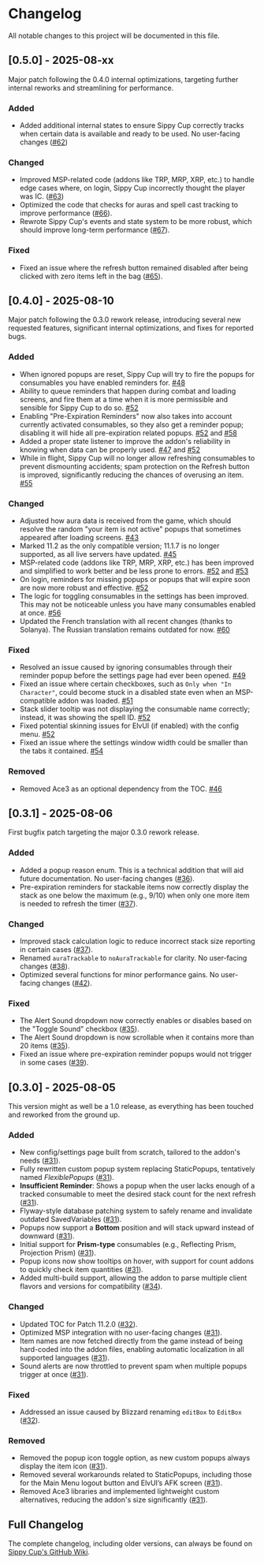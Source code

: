 # Changelog

All notable changes to this project will be documented in this file.

## [0.5.0] - 2025-08-xx  
Major patch following the 0.4.0 internal optimizations, targeting further internal reworks and streamlining for performance.  

### Added  
- Added additional internal states to ensure Sippy Cup correctly tracks when certain data is available and ready to be used. No user-facing changes ([#62](https://github.com/Raenore/Sippy-Cup/pull/62))  

### Changed  
- Improved MSP-related code (addons like TRP, MRP, XRP, etc.) to handle edge cases where, on login, Sippy Cup incorrectly thought the player was IC. ([#63](https://github.com/Raenore/Sippy-Cup/pull/63))  
- Optimized the code that checks for auras and spell cast tracking to improve performance ([#66](https://github.com/Raenore/Sippy-Cup/pull/66)).  
- Rewrote Sippy Cup's events and state system to be more robust, which should improve long-term performance ([#67](https://github.com/Raenore/Sippy-Cup/pull/67)).  

### Fixed  
- Fixed an issue where the refresh button remained disabled after being clicked with zero items left in the bag ([#65](https://github.com/Raenore/Sippy-Cup/pull/65)).  

## [0.4.0] - 2025-08-10  
Major patch following the 0.3.0 rework release, introducing several new requested features, significant internal optimizations, and fixes for reported bugs.

### Added  
- When ignored popups are reset, Sippy Cup will try to fire the popups for consumables you have enabled reminders for. [#48](https://github.com/Raenore/Sippy-Cup/pull/48)  
- Ability to queue reminders that happen during combat and loading screens, and fire them at a time when it is more permissible and sensible for Sippy Cup to do so. [#52](https://github.com/Raenore/Sippy-Cup/pull/52)  
- Enabling "Pre-Expiration Reminders" now also takes into account currently activated consumables, so they also get a reminder popup; disabling it will hide all pre-expiration related popups. [#52](https://github.com/Raenore/Sippy-Cup/pull/52) and [#58](https://github.com/Raenore/Sippy-Cup/pull/58)  
- Added a proper state listener to improve the addon's reliability in knowing when data can be properly used. [#47](https://github.com/Raenore/Sippy-Cup/pull/47) and [#52](https://github.com/Raenore/Sippy-Cup/pull/52)  
- While in flight, Sippy Cup will no longer allow refreshing consumables to prevent dismounting accidents; spam protection on the Refresh button is improved, significantly reducing the chances of overusing an item. [#55](https://github.com/Raenore/Sippy-Cup/pull/55)  

### Changed  
- Adjusted how aura data is received from the game, which should resolve the random "your item is not active" popups that sometimes appeared after loading screens. [#43](https://github.com/Raenore/Sippy-Cup/pull/43)  
- Marked 11.2 as the only compatible version; 11.1.7 is no longer supported, as all live servers have updated. [#45](https://github.com/Raenore/Sippy-Cup/pull/45)  
- MSP-related code (addons like TRP, MRP, XRP, etc.) has been improved and simplified to work better and be less prone to errors. [#52](https://github.com/Raenore/Sippy-Cup/pull/52) and [#53](https://github.com/Raenore/Sippy-Cup/pull/53)  
- On login, reminders for missing popups or popups that will expire soon are now more robust and effective. [#52](https://github.com/Raenore/Sippy-Cup/pull/52)  
- The logic for toggling consumables in the settings has been improved. This may not be noticeable unless you have many consumables enabled at once. [#56](https://github.com/Raenore/Sippy-Cup/pull/56)  
- Updated the French translation with all recent changes (thanks to Solanya). The Russian translation remains outdated for now. [#60](https://github.com/Raenore/Sippy-Cup/pull/60)  

### Fixed  
- Resolved an issue caused by ignoring consumables through their reminder popup before the settings page had ever been opened. [#49](https://github.com/Raenore/Sippy-Cup/pull/49)  
- Fixed an issue where certain checkboxes, such as `Only when "In Character"`, could become stuck in a disabled state even when an MSP-compatible addon was loaded. [#51](https://github.com/Raenore/Sippy-Cup/pull/51)  
- Stack slider tooltip was not displaying the consumable name correctly; instead, it was showing the spell ID. [#52](https://github.com/Raenore/Sippy-Cup/pull/52)  
- Fixed potential skinning issues for ElvUI (if enabled) with the config menu. [#52](https://github.com/Raenore/Sippy-Cup/pull/52)  
- Fixed an issue where the settings window width could be smaller than the tabs it contained. [#54](https://github.com/Raenore/Sippy-Cup/pull/54)  

### Removed  
- Removed Ace3 as an optional dependency from the TOC. [#46](https://github.com/Raenore/Sippy-Cup/pull/46)  

## [0.3.1] - 2025-08-06  
First bugfix patch targeting the major 0.3.0 rework release.  

### Added
- Added a popup reason enum. This is a technical addition that will aid future documentation. No user-facing changes ([#36](https://github.com/Raenore/Sippy-Cup/pull/36)).  
- Pre-expiration reminders for stackable items now correctly display the stack as one below the maximum (e.g., 9/10) when only one more item is needed to refresh the timer ([#37](https://github.com/Raenore/Sippy-Cup/pull/37)).   

### Changed
- Improved stack calculation logic to reduce incorrect stack size reporting in certain cases ([#37](https://github.com/Raenore/Sippy-Cup/pull/37)).  
- Renamed `auraTrackable` to `noAuraTrackable` for clarity. No user-facing changes ([#38](https://github.com/Raenore/Sippy-Cup/pull/38)).  
- Optimized several functions for minor performance gains. No user-facing changes ([#42](https://github.com/Raenore/Sippy-Cup/pull/42)).  

### Fixed
- The Alert Sound dropdown now correctly enables or disables based on the "Toggle Sound" checkbox ([#35](https://github.com/Raenore/Sippy-Cup/pull/35)).  
- The Alert Sound dropdown is now scrollable when it contains more than 20 items ([#35](https://github.com/Raenore/Sippy-Cup/pull/35)).  
- Fixed an issue where pre-expiration reminder popups would not trigger in some cases ([#39](https://github.com/Raenore/Sippy-Cup/pull/39)).  

## [0.3.0] - 2025-08-05  
This version might as well be a 1.0 release, as everything has been touched and reworked from the ground up.

### Added
- New config/settings page built from scratch, tailored to the addon's needs ([#31](https://github.com/Raenore/Sippy-Cup/pull/31)).  
- Fully rewritten custom popup system replacing StaticPopups, tentatively named *FlexiblePopups* ([#31](https://github.com/Raenore/Sippy-Cup/pull/31)).  
- **Insufficient Reminder**: Shows a popup when the user lacks enough of a tracked consumable to meet the desired stack count for the next refresh ([#31](https://github.com/Raenore/Sippy-Cup/pull/31)).  
- Flyway-style database patching system to safely rename and invalidate outdated SavedVariables ([#31](https://github.com/Raenore/Sippy-Cup/pull/31)).  
- Popups now support a **Bottom** position and will stack upward instead of downward ([#31](https://github.com/Raenore/Sippy-Cup/pull/31)).  
- Initial support for **Prism-type** consumables (e.g., Reflecting Prism, Projection Prism) ([#31](https://github.com/Raenore/Sippy-Cup/pull/31)).  
- Popup icons now show tooltips on hover, with support for count addons to quickly check item quantities ([#31](https://github.com/Raenore/Sippy-Cup/pull/31)).  
- Added multi-build support, allowing the addon to parse multiple client flavors and versions for compatibility ([#34](https://github.com/Raenore/Sippy-Cup/pull/34)).  

### Changed
- Updated TOC for Patch 11.2.0 ([#32](https://github.com/Raenore/Sippy-Cup/pull/32)).  
- Optimized MSP integration with no user-facing changes ([#31](https://github.com/Raenore/Sippy-Cup/pull/31)).  
- Item names are now fetched directly from the game instead of being hard-coded into the addon files, enabling automatic localization in all supported languages ([#31](https://github.com/Raenore/Sippy-Cup/pull/31)).  
- Sound alerts are now throttled to prevent spam when multiple popups trigger at once ([#31](https://github.com/Raenore/Sippy-Cup/pull/31)).  

### Fixed
- Addressed an issue caused by Blizzard renaming `editBox` to `EditBox` ([#32](https://github.com/Raenore/Sippy-Cup/pull/32)).  

### Removed
- Removed the popup icon toggle option, as new custom popups always display the item icon ([#31](https://github.com/Raenore/Sippy-Cup/pull/31)).  
- Removed several workarounds related to StaticPopups, including those for the Main Menu logout button and ElvUI’s AFK screen ([#31](https://github.com/Raenore/Sippy-Cup/pull/31)).  
- Removed Ace3 libraries and implemented lightweight custom alternatives, reducing the addon's size significantly ([#31](https://github.com/Raenore/Sippy-Cup/pull/31)).  

## Full Changelog  
The complete changelog, including older versions, can always be found on [Sippy Cup's GitHub Wiki](https://github.com/Raenore/Sippy-Cup/wiki/Full-Changelog).  
